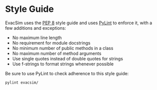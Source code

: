 # Style Guide

EvacSim uses the [PEP 8](https://www.python.org/dev/peps/pep-0008/) style guide
and uses [PyLint](https://pypi.org/project/pylint/) to enforce it, with a few
additions and exceptions:

- No maximum line length
- No requirement for module docstrings
- No minimum number of public methods in a class
- No maximum number of method arguments
- Use single quotes instead of double quotes for strings
- Use f-strings to format strings whenever possible

Be sure to use PyLint to check adherence to this style guide:

```
pylint evacsim/
```

